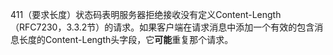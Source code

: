 411（要求长度）状态码表明服务器拒绝接收没有定义Content-Length（RFC7230，3.3.2节）的请求。如果客户端在请求消息中添加一个有效的包含消息长度的Content-Length头字段，它**可能**重复那个请求。
